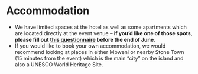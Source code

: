 # Accommodation

- We have limited spaces at the hotel as well as some apartments which are located directly at the event venue – **if you’d like one of those spots, please fill out [this questionnaire](https://forms.gle/a4n4iXG1xqK4j5Bj9) before the end of June**.
- If you would like to book your own accommodation, we would recommend looking at places in either Mbweni or nearby Stone Town (15 minutes from the event) which is the main “city” on the island and also a UNESCO World Heritage Site.